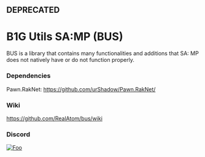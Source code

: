 ## DEPRECATED
# B1G Utils SA:MP (BUS)
BUS is a library that contains many functionalities and additions that SA: MP does not natively have or do not function properly.

### Dependencies
Pawn.RakNet: https://github.com/urShadow/Pawn.RakNet/


### Wiki
https://github.com/RealAtom/bus/wiki


### Discord
[![Foo](https://discordapp.com/api/guilds/586980198910656521/embed.png?style=banner2)](https://discord.gg/JDm38dX)
